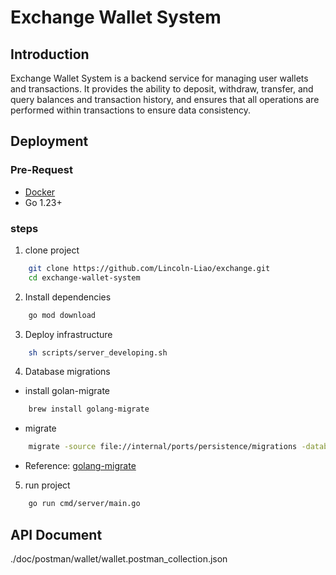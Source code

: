 # Exchange Wallet System

## Introduction

Exchange Wallet System is a backend service for managing user wallets and transactions. It provides the ability to deposit, withdraw, transfer, and query balances and transaction history, and ensures that all operations are performed within transactions to ensure data consistency.

## Deployment

### Pre-Request
- [Docker](https://docs.docker.com/get-docker/)
- Go 1.23+

### steps
1. clone project
```bash
    git clone https://github.com/Lincoln-Liao/exchange.git
    cd exchange-wallet-system
```
2. Install dependencies
```bash
    go mod download
```
3. Deploy infrastructure
```bash
    sh scripts/server_developing.sh
```
4. Database migrations
- install golan-migrate
```bash
    brew install golang-migrate
```
- migrate
```bash
    migrate -source file://internal/ports/persistence/migrations -database "postgres://root:example@localhost:5432/exchange?sslmode=disable" up
```
- Reference:
  [golang-migrate](https://github.com/golang-migrate/migrate)
5. run project
```bash
    go run cmd/server/main.go
```

## API Document
./doc/postman/wallet/wallet.postman_collection.json